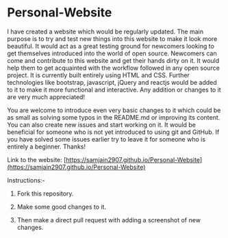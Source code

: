 # Personal-Website

I have created a website which would be regularly updated.
The main purpose is to try and test new things into this website to make it look more beautiful.
It would act as a great testing ground for newcomers looking to get themselves introduced into the world of open source.
Newcomers can come and contribute to this website and get their hands dirty on it. It would help them to get acquainted with the workflow followed in any open source project.
It is currently built entirely using HTML and CSS.
Further technologies like bootstrap, javascript, jQuery and reactjs would be added to it to make it more functional and interactive.
Any addition or changes to it are very much appreciated! 


You are welcome to introduce even very basic changes to it which could be as small as solving some typos in the README.md
 or improving its content.
You can also create new issues and start working on it.
It would be beneficial for someone who is not yet introduced to using git and GitHub. If you have solved some issues earlier try to leave it for someone who is entirely a beginner.
Thanks!

Link to the website: [https://samjain2907.github.io/Personal-Website](https://samjain2907.github.io/Personal-Website)

Instructions:-

1. Fork this repository.

2. Make some good changes to it.

3. Then make a direct pull request with adding a screenshot of new changes.
